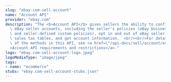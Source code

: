 ```yaml
---
slug: "ebay-com-sell-account"
name: "Account API"
provider: "ebay.com"
description: "The <b>Account API</b> gives sellers the ability to configure their\
  \ eBay seller accounts, including the seller's policies (eBay business policies\
  \ and seller-defined custom policies), opt in and out of eBay seller programs, configure\
  \ sales tax tables, and get account information.  <br/><br/>For details on the availability\
  \ of the methods in this API, see <a href=\"/api-docs/sell/account/overview.html#requirements\"\
  >Account API requirements and restrictions</a>."
logo: "ebay.com-sell-account-logo.jpeg"
logoMediaType: "image/jpeg"
tags:
- name: "ecommerce"
stubs: "ebay.com-sell-account-stubs.json"
---
```

